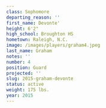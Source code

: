 ```yaml
---
class: Sophomore
departing_reason: ''
first_name: Devonte'
height: 6'2"
high_school: Broughton HS
hometown: Raleigh, N.C.
image: /images/players/graham4.jpeg
last_name: Graham
notes: ''
number: 4
position: Guard
projected: ''
slug: 2015-graham-devonte
status: active
weight: 175 lbs.
year: 2015
---
```

